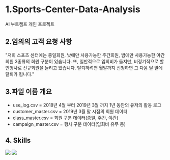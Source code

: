 # 1.Sports-Center-Data-Analysis
AI 부트캠프 개인 프로젝트

## 2.임의의 고객 요청 사항
"저희 스포츠 센터에는 종일회원, 낮에만 사용가능한 주간회원, 밤에만 사용가능한 야간 회원 3종류의 회원 구분이 있습니다. 또, 일반적으로 입회비가 들지만, 비정기적으로 할인행사로 신규회원을 늘리고 있습니다. 탈퇴하려면 월말까지 신청하면 그 다음 달 말에 탈퇴가 됩니다."

## 3.파일 이름 개요
 - use_log.csv = 2018년 4월 부터 2019년 3월 까지 1년 동안의 유저의 활동 로그
 - customer_master.csv = 2019년 3월 말 시점의 회원 데이터
 - class_master.csv = 회원 구분 데이터(종일, 주간, 야간)
 - campaign_master.csv = 행사 구분 데이터(입회비 유무 등)

## 4. Skills
<img src="https://img.shields.io/badge/python-3776AB?style=for-the-badge&logo=python&logoColor=white">
<img src="https://img.shields.io/badge/pandas-150458?style=for-the-badge&logo=pandas&logoColor=white">
